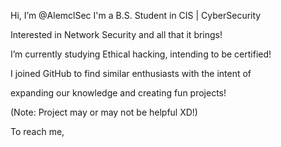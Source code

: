 Hi, I’m @AlemclSec
I'm a B.S. Student in CIS | CyberSecurity

Interested in Network Security and all that it brings!

I’m currently studying Ethical hacking, intending to be certified!

I joined GitHub to find similar enthusiasts with the intent of

expanding our knowledge and creating fun projects!

(Note: Project may or may not be helpful XD!)

To reach me,
  


<!---
AlemclSec/AlemclSec is a ✨ special ✨ repository because its `README.md` (this file) appears on your GitHub profile.
You can click the Preview link to take a look at your changes.
--->
